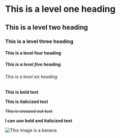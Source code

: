 # This is a level one heading
## This is a level two heading
### This is a level three heading
#### This is a level four heading
##### This is a level five heading
###### This is a level six heading

**This is bold text**

__This is italicized text__

~~This is crossed out text~~

**I can use bold and __italicized__ text**

![This image is a banana](https://www.google.com/imgres?imgurl=https%3A%2F%2Fth-thumbnailer.cdn-si-edu.com%2F4Nq8HbTKgX6djk07DqHqRsRuFq0%3D%2F1000x750%2Ffilters%3Ano_upscale()%2Fhttps%3A%2F%2Ftf-cmsv2-smithsonianmag-media.s3.amazonaws.com%2Ffiler%2Fd5%2F24%2Fd5243019-e0fc-4b3c-8cdb-48e22f38bff2%2Fistock-183380744.jpg&tbnid=2F0QXu9YR6lh8M&vet=12ahUKEwjTv8ez25OBAxUXN1kFHa-bBZIQMygAegQIARBq..i&imgrefurl=https%3A%2F%2Fwww.smithsonianmag.com%2Fscience-nature%2Fbuilding-a-better-banana-70543194%2F&docid=iBhRaL7m-KGeNM&w=1000&h=750&q=banana&safe=active&ved=2ahUKEwjTv8ez25OBAxUXN1kFHa-bBZIQMygAegQIARBq)
